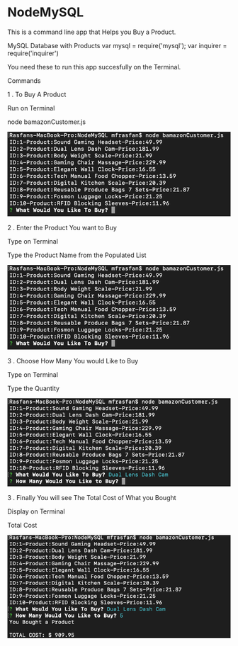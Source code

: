 # NodeMySQL

This is a command line app that Helps you Buy a Product.

MySQL Database with Products 
var mysql = require('mysql');
var inquirer = require('inquirer')

You need these to run this app succesfully on the Terminal. 

Commands

1 . To Buy A Product

Run on Terminal 

node bamazonCustomer.js


![Alt text](/Images/Whattobuy.png)

 

2 . Enter the Product You want to Buy

Type on Terminal 

Type the Product Name from the Populated List


 ![Alt text](/Images/Whattobuy.png)


3 . Choose How Many You would Like to Buy

Type on Terminal 

Type the Quantity

![Alt text](/Images/Howmanytobuy.png)

3 . Finally You will see The Total Cost of What you Bought

Display on Terminal 

Total Cost

![Alt text](/Images/totalPrice.png)